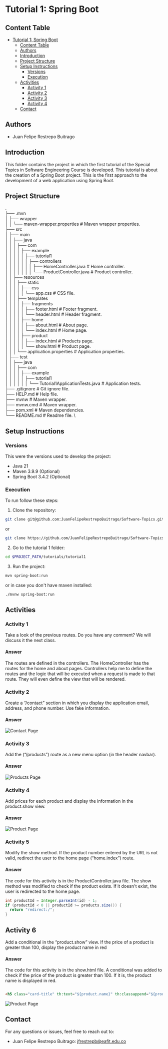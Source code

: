 # Tutorial 1: Spring Boot

## Content Table
- [Tutorial 1: Spring Boot](#tutorial-1-spring-boot)
  - [Content Table](#content-table)
  - [Authors](#authors)
  - [Introduction](#introduction)
  - [Project Structure](#project-structure)
  - [Setup Instructions](#setup-instructions)
    - [Versions](#versions)
    - [Execution](#execution)
  - [Activities](#activities)
    - [Activity 1](#activity-1)
    - [Activity 2](#activity-2)
    - [Activity 3](#activity-3)
    - [Activity 4](#activity-4)
  - [Contact](#contact)


## Authors

- Juan Felipe Restrepo Buitrago

## Introduction

This folder contains the project in which the first tutorial of the Special Topics in Software Engineering Course is developed. This tutorial is about the creation of a Spring Boot project. This is the first approach to the development of a web application using Spring Boot.

## Project Structure

. \
├── .mvn \
│ ├── wrapper \
│ │ └── maven-wrapper.properties # Maven wrapper properties. \
├── src \
│ ├── main \
│ │ ├── java \
│ │ │ ├── com \
│ │ │ │ ├── example \
│ │ │ │ │ ├── tutorial1 \
│ │ │ │ │ │ ├── controllers \
│ │ │ │ │ │ │ ├── HomeController.java # Home controller. \
│ │ │ │ │ │ │ └── ProductController.java # Product controller. \
│ │ ├── resources \
│ │ │ ├── static \
│ │ │ │ ├── css \
│ │ │ │ │ └── app.css # CSS file. \
│ │ │ ├── templates \
│ │ │ │ ├── fragments \
│ │ │ │ │ ├── footer.html # Footer fragment. \
│ │ │ │ │ └── header.html # Header fragment. \
│ │ │ │ ├── home \
│ │ │ │ │ ├── about.html # About page. \
│ │ │ │ │ └── index.html # Home page. \
│ │ │ │ ├── product \
│ │ │ │ │ ├── index.html # Products page. \
│ │ │ │ │ └── show.html # Product page. \
│ │ │ └── application.properties # Application properties. \
│ ├── test \
│ │ ├── java \
│ │ │ ├── com \
│ │ │ │ ├── example \
│ │ │ │ │ ├── tutorial1 \
│ │ │ │ │ │ └── Tutorial1ApplicationTests.java # Application tests. \
├── .gitignore # Git ignore file. \
├── HELP.md # Help file. \
├── mvnw # Maven wrapper. \
├── mvnw.cmd # Maven wrapper. \
├── pom.xml # Maven dependencies. \
└── README.md # Readme file. \

## Setup Instructions

### Versions

This were the versions used to develop the project:

- Java 21
- Maven 3.9.9 (Optional)
- Spring Boot 3.4.2 (Optional)

### Execution

To run follow these steps:

1. Clone the repository:

```bash
git clone git@github.com:JuanFelipeRestrepoBuitrago/Software-Topics.git
```
or

```bash
git clone https://github.com/JuanFelipeRestrepoBuitrago/Software-Topics.git
```

2. Go to the tutorial 1 folder:

```bash
cd $PROJECT_PATH/tutorials/tutorial1
```

3. Run the project:

```bash
mvn spring-boot:run
```
or in case you don't have maven installed:

```bash
./mvnw spring-boot:run
```

## Activities

### Activity 1

Take a look of the previous routes. Do you have any comment? We will discuss it the next class.

#### Answer

The routes are defined in the controllers. The HomeController has the routes for the home and about pages. Controllers help me to define the routes and the logic that will be executed when a request is made to that route. They will even define the view that will be rendered.

### Activity 2

Create a “/contact” section in which you display the application email, address, and phone number. Use fake information.

#### Answer

![Contact Page](./evidence/activity%202.png)

### Activity 3

Add the (“/products”) route as a new menu option (in the header navbar).

#### Answer

![Products Page](./evidence/activity%203.png)

### Activity 4

Add prices for each product and display the information in the product.show view.

#### Answer

![Product Page](./evidence/activity%204.png)

### Activity 5

Modify the show method. If the product number entered by the URL is not valid, redirect the user to the home page (“home.index”) route.

#### Answer

The code for this activity is in the ProductController.java file. The show method was modified to check if the product exists. If it doesn't exist, the user is redirected to the home page.

```java
int productId = Integer.parseInt(id) - 1;
if (productId < 0 || productId >= products.size()) {
  return "redirect:/";
}
```

## Activity 6

Add a conditional in the “product.show” view. If the price of a product is greater than 100, display the product name in red

#### Answer

The code for this activity is in the show.html file. A conditional was added to check if the price of the product is greater than 100. If it is, the product name is displayed in red.

```html

<h5 class="card-title" th:text="${product.name}" th:classappend="${product.price > 100 ? 'text-danger' : ''}"></h5>
```

![Product Page](./evidence/activity%206.png)

## Contact

For any questions or issues, feel free to reach out to:
- Juan Felipe Restrepo Buitrago: [jfrestrepb@eafit.edu.co](jfrestrepb@eafit.edu.co)